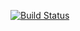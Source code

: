 [![Build Status](https://travis-ci.org/Avsyankaa/Json.svg?branch=master)](https://travis-ci.org/Avsyankaa/Json)
